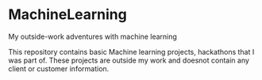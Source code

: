 # MachineLearning
My outside-work adventures with machine learning

This repository contains basic Machine learning projects, hackathons that I was part of. 
These projects are outside my work and doesnot contain any client or customer information.

